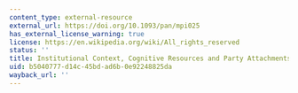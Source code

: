```yaml
---
content_type: external-resource
external_url: https://doi.org/10.1093/pan/mpi025
has_external_license_warning: true
license: https://en.wikipedia.org/wiki/All_rights_reserved
status: ''
title: Institutional Context, Cognitive Resources and Party Attachments Across Democracies
uid: b5040777-d14c-45bd-ad6b-0e92248825da
wayback_url: ''
---
```

